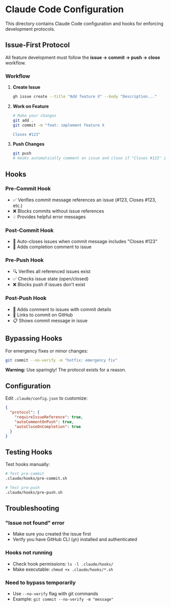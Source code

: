 # Claude Code Configuration

This directory contains Claude Code configuration and hooks for enforcing development protocols.

## Issue-First Protocol

All feature development must follow the **issue → commit → push → close** workflow.

### Workflow

1. **Create Issue**
   ```bash
   gh issue create --title "Add feature X" --body "Description..."
   ```

2. **Work on Feature**
   ```bash
   # Make your changes
   git add .
   git commit -m "feat: implement feature X

   Closes #123"
   ```

3. **Push Changes**
   ```bash
   git push
   # Hooks automatically comment on issue and close if "Closes #123" is in commit
   ```

## Hooks

### Pre-Commit Hook
- ✅ Verifies commit message references an issue (#123, Closes #123, etc.)
- ❌ Blocks commits without issue references
- 💡 Provides helpful error messages

### Post-Commit Hook
- 🎯 Auto-closes issues when commit message includes "Closes #123"
- 💬 Adds completion comment to issue

### Pre-Push Hook
- 🔍 Verifies all referenced issues exist
- ✅ Checks issue state (open/closed)
- ❌ Blocks push if issues don't exist

### Post-Push Hook
- 💬 Adds comment to issues with commit details
- 🔗 Links to commit on GitHub
- 📋 Shows commit message in issue

## Bypassing Hooks

For emergency fixes or minor changes:

```bash
git commit --no-verify -m "hotfix: emergency fix"
```

**Warning:** Use sparingly! The protocol exists for a reason.

## Configuration

Edit `.claude/config.json` to customize:

```json
{
  "protocol": {
    "requireIssueReference": true,
    "autoCommentOnPush": true,
    "autoCloseOnCompletion": true
  }
}
```

## Testing Hooks

Test hooks manually:

```bash
# Test pre-commit
.claude/hooks/pre-commit.sh

# Test pre-push
.claude/hooks/pre-push.sh
```

## Troubleshooting

### "Issue not found" error
- Make sure you created the issue first
- Verify you have GitHub CLI (`gh`) installed and authenticated

### Hooks not running
- Check hook permissions: `ls -l .claude/hooks/`
- Make executable: `chmod +x .claude/hooks/*.sh`

### Need to bypass temporarily
- Use `--no-verify` flag with git commands
- Example: `git commit --no-verify -m "message"`
